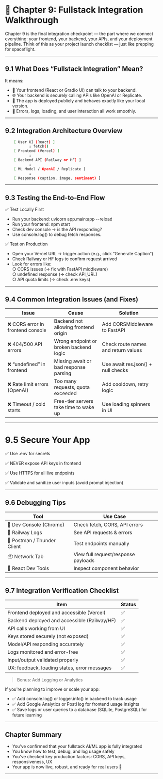 # 📘 Chapter 9: Fullstack Integration Walkthrough

Chapter 9 is the final integration checkpoint — the part where we connect everything: your frontend, your backend, your APIs, and your deployment pipeline. Think of this as your project launch checklist — just like prepping for spaceflight.

---

## 9.1 What Does “Fullstack Integration” Mean?
It means:

- 🔗 Your frontend (React or Gradio UI) can talk to your backend.   
- 🌐 Your backend is securely calling APIs like OpenAI or Replicate.  
- 🚀 The app is deployed publicly and behaves exactly like your local version.  
- 💬 Errors, logs, loading, and user interaction all work smoothly.

---

## 9.2 Integration Architecture Overview
```bash    
    [ User UI (React) ]
           ↓ fetch()
    [ Frontend (Vercel) ]
           ↓
    [ Backend API (Railway or HF) ]
           ↓
    [ ML Model / OpenAI / Replicate ]
           ↓
    [ Response (caption, image, sentiment) ]
```    

---

## 9.3 Testing the End-to-End Flow
✅ Test Locally First

- Run your backend: uvicorn app.main:app --reload  
- Run your frontend: npm start  
- Check dev console → is the API responding?  
- Use console.log() to debug fetch responses.

✅ Test on Production

- Open your Vercel URL → trigger action (e.g., click “Generate Caption”)
- Check Railway or HF logs to confirm request arrived
- Look for errors like:  
        ○ CORS issues (→ fix with FastAPI middleware)  
        ○ undefined response (→ check API_URL)  
        ○ API quota limits (→ check .env keys)

---

## 9.4 Common Integration Issues (and Fixes)

|Issue	                                 |Cause	                                     |Solution                              |
|----------------------------------------|-------------------------------------------|--------------------------------------|
|❌ CORS error in frontend console	    |Backend not allowing frontend origin	    |Add CORSMiddleware to FastAPI         |
|❌ 404/500 API errors	                |Wrong endpoint or broken backend logic	    |Check route names and return values    |
|❌ “undefined” in frontend	            |Missing await or bad response parsing	    |Use await res.json() + null checks     |
|❌ Rate limit errors (OpenAI)	        |Too many requests, quota exceeded	        |Add cooldown, retry logic              |
|❌ Timeout / cold starts	            |Free-tier servers take time to wake up	    |Use loading spinners in UI             |

---

# 9.5 Secure Your App

✅ Use .env for secrets

✅ NEVER expose API keys in frontend

✅ Use HTTPS for all live endpoints

✅ Validate and sanitize user inputs (avoid prompt injection)

---

## 9.6 Debugging Tips

|Tool	                        |Use Case                               |
|-------------------------------|---------------------------------------|
|🐞 Dev Console (Chrome)	   |Check fetch, CORS, API errors           |
|📝 Railway Logs	           |See API requests & errors               |
|🧪 Postman / Thunder Client    |Test endpoints manually                |
|📦 Network Tab	                |View full request/response payloads    |
|🔁 React Dev Tools	            |Inspect component behavior             |

---

## 9.7 Integration Verification Checklist

|Item	                                        |Status |
|-----------------------------------------------|-------|
|Frontend deployed and accessible (Vercel)	    |✅     |
|Backend deployed and accessible (Railway/HF)	|✅     |
|API calls working from UI	                    |✅     |
|Keys stored securely (not exposed)	            |✅     |
|Model/API responding accurately	            |✅     |
|Logs monitored and error-free	                |✅     |
|Input/output validated properly	            |✅     |
|UX: feedback, loading states, error messages	|✅     |

> Bonus: Add Logging or Analytics

If you're planning to improve or scale your app:

- ✅ Add console.log() or logger.info() in backend to track usage  
- ✅ Add Google Analytics or PostHog for frontend usage insights  
- ✅ Save logs or user queries to a database (SQLite, PostgreSQL) for future learning

---

## Chapter Summary  
- You’ve confirmed that your fullstack AI/ML app is fully integrated  
- You know how to test, debug, and log usage safely  
- You’ve checked key production factors: CORS, API keys, responsiveness, UX  
- Your app is now live, robust, and ready for real users 🎉

---
